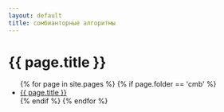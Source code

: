 ```yaml
---
layout: default
title: сомбианторные алгоритмы
---
```


# {{ page.title }}

<ul>
  {% for page in site.pages %}
    {% if page.folder == 'cmb' %}
        <li>
          <a href="{{ site.baseurl }}{{ page.url }}">{{ page.title }}</a>
        </li>
    {% endif %}
  {% endfor %}
</ul>